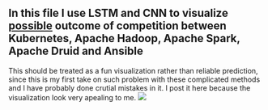 ## In this file I use LSTM and CNN to visualize <ins>possible</ins> outcome of competition between Kubernetes, Apache Hadoop, Apache Spark, Apache Druid and Ansible
This should be treated as a fun visualization rather than reliable prediction, since this is my first take on such problem with these complicated methods and I have probably done crutial mistakes in it. I post it here because the visualization look very apealing to me.
![](https://i.imgur.com/imhHqa4.png)
